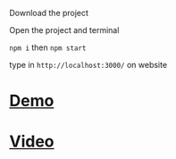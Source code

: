 
Download the project

Open the project and terminal

```npm i``` then ```npm start```

type in ```http://localhost:3000/``` on website




# [Demo](blog-pakerchang.tk/netfliex-clone)

# [Video](https://www.youtube.com/watch?v=XtMThy8QKqU&feature=youtu.be&ab_channel=CleverProgrammer)
